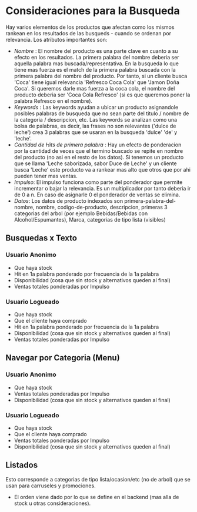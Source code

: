 # Consideraciones para la Busqueda

Hay varios elementos de los productos que afectan como los mismos rankean en los resultados de las busqueds - cuando se ordenan por relevancia.
Los atributos importantes son:

- *Nombre* : El nombre del producto es una parte clave en cuanto a su efecto en los resultados. La primera palabra del nombre deberia ser aquella palabra mas buscada/representativa. En la busqueda lo que tiene mas fuerza es el match de la primera palabra buscada con la primera palabra del nombre del producto. Por tanto, si un cliente busca 'Coca' tiene igual relevancia 'Refresco Coca Cola' que 'Jamon Doña Coca'. Si queremos darle mas fuerza a la coca cola, el nombre del producto deberia ser 'Coca Cola Refresco' (si es que queremos poner la palabra Refresco en el nombre). 
- *Keywords* : Las keywords ayudan a ubicar un producto asignandole posibles palabras de busqueda que no sean parte del titulo / nombre de la categoria / descripcion, etc. Las keywords se analizan como una bolsa de palabras, es decir, las frases no son relevantes ('dulce de leche') crea 3 palabras que se usaran en la busqueda 'dulce' 'de' y 'leche'. 
- *Cantidad de Hits de primera palabra* : Hay un efecto de ponderacion por la cantidad de veces que el termino buscado se repite en nombre del producto (no asi en el resto de los datos). Si tenemos un producto que se llama 'Leche saborizada, sabor Duce de Leche' y un cliente busca 'Leche' este producto va a rankear mas alto que otros que por ahi pueden tener mas ventas.
- *Impulso*: El impulso funciona como parte del ponderador que permite incrementar o bajar la relevancia. Es un multiplicador por tanto deberia ir de 0 a n.  En caso de asignarle 0 el ponderador de ventas se elimina.
- *Datos*: Los datos de producto indexados son primera-palabra-del-nombre, nombre, codigo-de-producto, descripcion, primeras 3 categorias del arbol (por ejemplo Bebidas/Bebidas con Alcohol/Espumantes), Marca, categorias de tipo lista (visibles) 
 
## Busquedas x Texto
### Usuario Anonimo
- Que haya stock
- Hit en 1a palabra ponderado por frecuencia de la 1a palabra
- Disponibilidad (cosa que sin stock y alternativos queden al final)
- Ventas totales ponderadas por Impulso

### Usuario Logueado
- Que haya stock
- Que el cliente haya comprado
- Hit en 1a palabra ponderado por frecuencia de la 1a palabra
- Disponibilidad (cosa que sin stock y alternativos queden al final)
- Ventas totales ponderadas por Impulso

## Navegar por Categoria (Menu)
### Usuario Anonimo
- Que haya stock
- Ventas totales ponderadas por Impulso
- Disponibilidad (cosa que sin stock y alternativos queden al final)

### Usuario Logueado
- Que haya stock
- Que el cliente haya comprado
- Ventas totales ponderadas por Impulso
- Disponibilidad (cosa que sin stock y alternativos queden al final)

## Listados
Esto corresponde a categorias de tipo lista/ocasion/etc (no de arbol) que se usan para carruseles y promociones.
- El orden viene dado por lo que se define en el backend (mas alla de stock u otras consideraciones).


